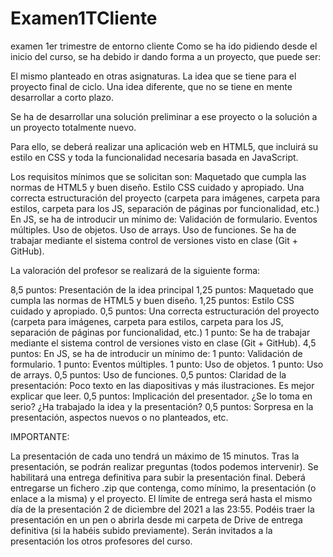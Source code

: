 # Examen1TCliente
examen 1er trimestre de entorno cliente
Como se ha ido pidiendo desde el inicio del curso, se ha debido ir dando forma a un proyecto, que puede ser:

El mismo planteado en otras asignaturas.
La idea que se tiene para el proyecto final de ciclo.
Una idea diferente, que no se tiene en mente desarrollar a corto plazo.

Se ha de desarrollar una solución preliminar a ese proyecto o la solución a un proyecto totalmente nuevo.

Para ello, se deberá realizar una aplicación web en HTML5, que incluirá su estilo en CSS y toda la funcionalidad necesaria basada en JavaScript. 

Los requisitos mínimos que se solicitan son:
Maquetado que cumpla las normas de HTML5 y buen diseño.
Estilo CSS cuidado y apropiado.
Una correcta estructuración del proyecto (carpeta para imágenes, carpeta para estilos, carpeta para los JS, separación de páginas por funcionalidad, etc.)
En JS, se ha de introducir un mínimo de:
Validación de formulario.
Eventos múltiples.
Uso de objetos.
Uso de arrays.
Uso de funciones.
Se ha de trabajar mediante el sistema control de versiones visto en clase (Git + GitHub).


La valoración del profesor se realizará de la siguiente forma:

8,5 puntos: Presentación de la idea principal
1,25 puntos: Maquetado que cumpla las normas de HTML5 y buen diseño.
1,25 puntos: Estilo CSS cuidado y apropiado.
0,5 puntos: Una correcta estructuración del proyecto (carpeta para imágenes, carpeta para estilos, carpeta para los JS, separación de páginas por funcionalidad, etc.)
1 punto: Se ha de trabajar mediante el sistema control de versiones visto en clase (Git + GitHub).
4,5 puntos: En JS, se ha de introducir un mínimo de:
1 punto: Validación de formulario.
1 punto: Eventos múltiples.
1 punto: Uso de objetos.
1 punto: Uso de arrays.
0,5 puntos: Uso de funciones.
0,5 puntos: Claridad de la presentación: Poco texto en las diapositivas y más ilustraciones. Es mejor explicar que leer.
0,5 puntos: Implicación del presentador. ¿Se lo toma en serio? ¿Ha trabajado la idea y la presentación?
0,5 puntos: Sorpresa en la presentación, aspectos nuevos o no planteados, etc.

IMPORTANTE:

La presentación de cada uno tendrá un máximo de 15 minutos. Tras la presentación, se podrán realizar preguntas (todos podemos intervenir).
Se habilitará una entrega definitiva para subir la presentación final.
Deberá entregarse un fichero .zip que contenga, como mínimo, la presentación (o enlace a la misma) y el proyecto.
El límite de entrega será hasta el mismo día de la presentación 2 de diciembre del 2021 a las 23:55.
Podéis traer la presentación en un pen o abrirla desde mi carpeta de Drive de entrega definitiva (si la habéis subido previamente).
Serán invitados a la presentación los otros profesores del curso.
